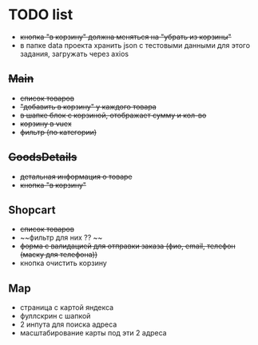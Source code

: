 # TODO list

- ~~кнопка "в корзину" должна меняться на "убрать из корзины"~~
- в папке data проекта хранить json с тестовыми данными для этого задания, загружать через axios

## ~~Main~~

- ~~список товаров~~
- ~~"добавить в корзину" у каждого товара~~
- ~~в шапке блок с корзиной, отображает сумму и кол-во~~
- ~~корзину в vuex~~
- ~~фильтр (по категории)~~

## ~~GoodsDetails~~

- ~~детальная информация о товаре~~
- ~~кнопка "в корзину"~~

## Shopcart

- ~~список товаров~~
- ~~фильтр для них ?? ~~
- ~~форма с валидацией для отправки заказа (фио, email, телефон (маску для телефона))~~
- кнопка очистить корзину

## Map

- страница с картой яндекса
- фуллскрин с шапкой
- 2 инпута для поиска адреса
- масштабирование карты под эти 2 адреса
